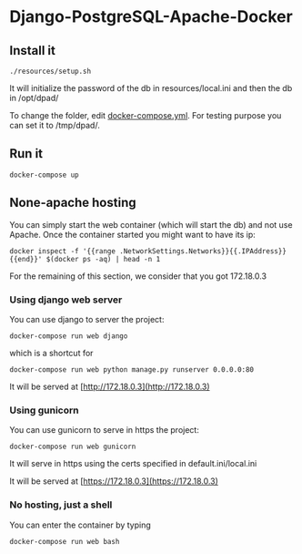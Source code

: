 # Django-PostgreSQL-Apache-Docker

## Install it

```
./resources/setup.sh
```

It will initialize the password of the db in resources/local.ini and then the db in /opt/dpad/

To change the folder, edit [docker-compose.yml](https://github.com/bryan-brancotte/Django-PostgreSQL-Apache-Docker/blob/master/docker-compose.yml#L9). For testing purpose you can set it to /tmp/dpad/.

## Run it

```
docker-compose up
```

## None-apache hosting

You can simply start the web container (which will start the db) and 
not use Apache. Once the container started you might want to have its ip:
```
docker inspect -f '{{range .NetworkSettings.Networks}}{{.IPAddress}}{{end}}' $(docker ps -aq) | head -n 1 
```
For the remaining of this section, we consider that you got 172.18.0.3


### Using django web server
You can use django to server the project:
```
docker-compose run web django
```
which is a shortcut for
```
docker-compose run web python manage.py runserver 0.0.0.0:80
```
It will be served at [http://172.18.0.3](http://172.18.0.3)

### Using gunicorn

You can use gunicorn to serve in https the project:
```
docker-compose run web gunicorn
```
It will serve in https using the certs specified in default.ini/local.ini

It will be served at [https://172.18.0.3](https://172.18.0.3)

### No hosting, just a shell
You can enter the container by typing
```
docker-compose run web bash
```

